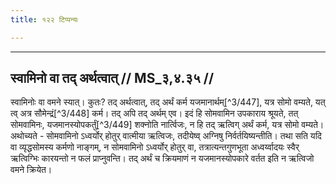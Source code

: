 ```yaml
---
title: १२२ टिप्पन्यः

---
```


[^3/445]: E2,4: somendraṃ

[^3/446]: E2: 4,416; E4: 4,649; E6: 1,228

____________________________________________


## स्वामिनो वा तद् अर्थत्वात् // MS_३,४.३५ //

स्वामिनोः वा वमने स्यात्। कुतः? तद् अर्थत्वात्, तद् अर्थं कर्म यजमानार्थम्[^3/447], यत्र सोमो वम्यते, यत् त्व् अत्र सौमेन्द्रं[^3/448] कर्म। तद् अपि तद् अर्थम् एव। इदं हि सोमवामिन उपकाराय श्रूयते, तत् सोमवामिनः, यजमानस्योपकर्तुं[^3/449] शक्नोति नार्त्विजः, न हि तद् ऋत्विग् अर्थं कर्म, यत्र सोमो वम्यते। अथोच्यते - सोमवामिनो ऽध्वर्योर् होतुर् वात्मीया ऋत्विजः, तदीयेष्व् अग्निषु निर्वर्तयिष्यन्तीति। तथा सति यदि वा व्यृद्धसोमस्य कर्मणो नाङ्गम्, न सोमवामिनो ऽध्वर्योर् होतुर् वा, तत्रात्यन्तगुणभूता अध्वर्य्वादयः स्वैर् ऋत्विग्भिः कारयन्तो न फलं प्राप्नुवन्ति। तद् अर्थं च क्रियमाणं न यजमानस्योपकारे वर्तत इति न ऋत्विजो वमने क्रियेत।

